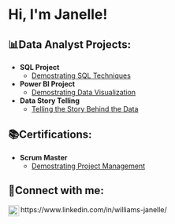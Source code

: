 <h1>Hi, I'm Janelle! </h1>

<h2>📊Data Analyst Projects:</h2>

- <b>SQL Project</b>
  - [Demostrating SQL Techniques](https://github.com/jciwilliams/SQL_Techniques.git)
- <b>Power BI Project</b>
  - [Demostrating Data Visualization](https://jciwilliams.github.io/)
- <b>Data Story Telling</b>
  - [Telling the Story Behind the Data](https://jciwilliams.github.io/)

<h2>📚Certifications:</h2>

- <b>Scrum Master</b>
  - [Demostrating Project Management](https://jciwilliams.github.io/)
    
<h2>📱Connect with me:</h2>
<img align="left" alt="JanelleWilliams | LinkedIn" width="22px" src="https://cdn.jsdelivr.net/npm/simple-icons@v3/icons/linkedin.svg" />
https://www.linkedin.com/in/williams-janelle/
